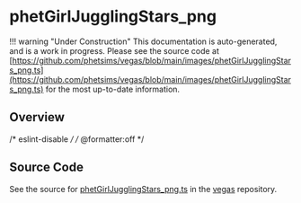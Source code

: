 # phetGirlJugglingStars_png

!!! warning "Under Construction"
    This documentation is auto-generated, and is a work in progress. Please see the source code at
    [https://github.com/phetsims/vegas/blob/main/images/phetGirlJugglingStars_png.ts](https://github.com/phetsims/vegas/blob/main/images/phetGirlJugglingStars_png.ts) for the most up-to-date information.

## Overview

/* eslint-disable */
/* @formatter:off */



## Source Code

See the source for [phetGirlJugglingStars_png.ts](https://github.com/phetsims/vegas/blob/main/images/phetGirlJugglingStars_png.ts) in the [vegas](https://github.com/phetsims/vegas) repository.
